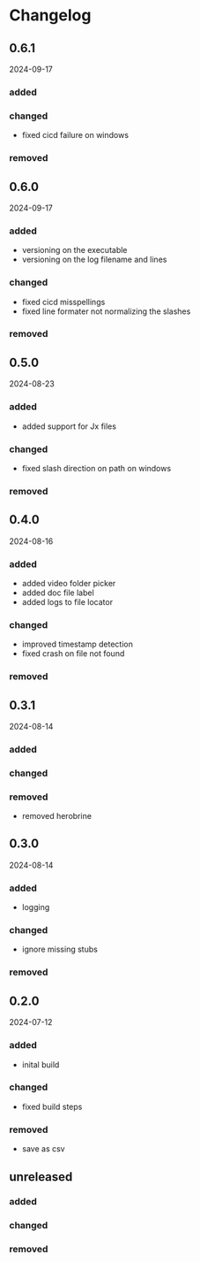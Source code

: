 # Changelog
## 0.6.1
2024-09-17

### added
### changed
 - fixed cicd failure on windows
### removed

## 0.6.0
2024-09-17

### added
 - versioning on the executable
 - versioning on the log filename and lines
### changed
 - fixed cicd misspellings
 - fixed line formater not normalizing the slashes
### removed

## 0.5.0
2024-08-23

### added
 - added support for Jx files
### changed
 - fixed slash direction on path on windows
### removed

## 0.4.0
2024-08-16
### added
 - added video folder picker
 - added doc file label
 - added logs to file locator
### changed
 - improved timestamp detection
 - fixed crash on file not found
### removed

## 0.3.1
2024-08-14
### added
### changed
### removed
 - removed herobrine

## 0.3.0
2024-08-14

### added
 - logging

### changed
 - ignore missing stubs

### removed

## 0.2.0
2024-07-12

### added
 - inital build

### changed
- fixed build steps
### removed
- save as csv

## unreleased

### added
### changed
### removed

